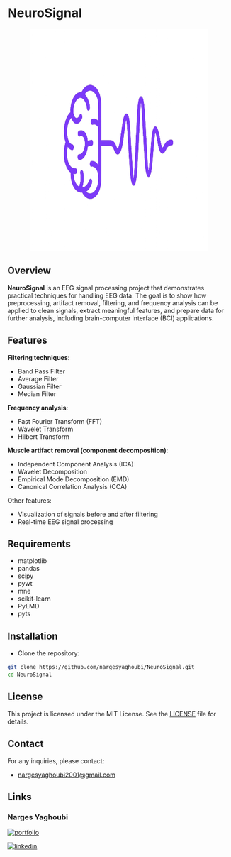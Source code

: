 # NeuroSignal
<p align="center"> <a href="https://github.com/nargesyaghoubi/NeuroSignal/blob/main/image/logo.png?raw=true">
   <img src="https://github.com/nargesyaghoubi/NeuroSignal/blob/main/Images/NeuroSignal-Logo.png" alt="logo" width="400" height="500">
  </a>
</p>

## Overview

**NeuroSignal** is an EEG signal processing project that demonstrates practical techniques for handling EEG data. The goal is to show how preprocessing, artifact removal, filtering, and frequency analysis can be applied to clean signals, extract meaningful features, and prepare data for further analysis, including brain-computer interface (BCI) applications.

## Features

**Filtering techniques**:

- Band Pass Filter
- Average Filter
- Gaussian Filter
- Median Filter

**Frequency analysis**:

- Fast Fourier Transform (FFT)
- Wavelet Transform
- Hilbert Transform

**Muscle artifact removal (component decomposition)**:

- Independent Component Analysis (ICA)
- Wavelet Decomposition
- Empirical Mode Decomposition (EMD)
- Canonical Correlation Analysis (CCA)

Other features:

- Visualization of signals before and after filtering
- Real-time EEG signal processing

## Requirements

- matplotlib
- pandas
- scipy
- pywt
- mne
- scikit-learn
- PyEMD
- pyts

## Installation

- Clone the repository:

```bash
git clone https://github.com/nargesyaghoubi/NeuroSignal.git
cd NeuroSignal
```

## License

This project is licensed under the MIT License. See the [LICENSE](https://github.com/nargesyaghoubi/NeuroSignal/blob/main/LICENSE) file for details.

## Contact
For any inquiries, please contact:
- nargesyaghoubi2001@gmail.com

## Links

### Narges Yaghoubi
[![portfolio](https://img.shields.io/badge/my_portfolio-000?style=for-the-badge&logo=ko-fi&logoColor=white)](https://nargesyaghoubi-ygh.github.io/My-portfolio/)

[![linkedin](https://img.shields.io/badge/linkedin-0A66C2?style=for-the-badge&logo=linkedin&logoColor=white)](https://www.linkedin.com/in/narges-yaghoubi-656a28243/)

